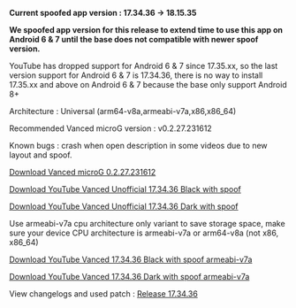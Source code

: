 **Current spoofed app version : 17.34.36 -> 18.15.35**

**We spoofed app version for this release to extend time to use this app on Android 6 & 7 until the base does not compatible with newer spoof version.**

YouTube has dropped support for Android 6 & 7 since 17.35.xx, so the last version support for Android 6 & 7 is 17.34.36, there is no way to install 17.35.xx and above on Android 6 & 7 because the base only support Android 8+

Architecture : Universal (arm64-v8a,armeabi-v7a,x86,x86_64)

Recommended Vanced microG version : v0.2.27.231612

Known bugs : crash when open description in some videos due to new layout and spoof. 

[Download Vanced microG 0.2.27.231612](https://github.com/cuynu/ytvanced/releases/download/17.34.36/Vanced.microG.0.2.27.231612.apk)

[Download YouTube Vanced Unofficial 17.34.36 Black with spoof](https://github.com/cuynu/ytvanced/releases/download/17.34.36/YouTube.Vanced.v17.34.36_Black_Universal_spoof.apk)

[Download YouTube Vanced Unofficial 17.34.36 Dark with spoof](https://github.com/cuynu/ytvanced/releases/download/17.34.36/YouTube.Vanced.v17.34.36_Dark_Universal_spoof.apk)

Use armeabi-v7a cpu architecture only variant to save storage space, make sure your device CPU architecture is armeabi-v7a or arm64-v8a (not x86, x86_64)

[Download YouTube Vanced 17.34.36 Black with spoof armeabi-v7a](https://github.com/cuynu/ytvanced/releases/download/17.34.36/YouTube.Vanced.v17.34.36_Black_armeabi-v7a_spoof.apk)

[Download YouTube Vanced 17.34.36 Dark with spoof armeabi-v7a](https://github.com/cuynu/ytvanced/releases/download/17.34.36/YouTube.Vanced.v17.34.36_Dark_armeabi-v7a_spoof.apk)


View changelogs and used patch : [Release 17.34.36](https://github.com/cuynu/ytvanced/releases/tag/17.34.36)

